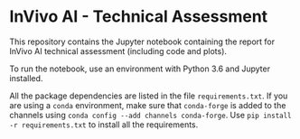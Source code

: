 # InVivo AI - Technical Assessment

This repository contains the Jupyter notebook containing the report for InVivo AI technical assessment (including code and plots).

To run the notebook, use an environment with Python 3.6 and Jupyter installed.

All the package dependencies are listed in the file `requirements.txt`. If you are using a `conda` environment, make sure that `conda-forge` is added to the channels using `conda config --add channels conda-forge`.  Use `pip install -r requirements.txt` to install all the requirements.
